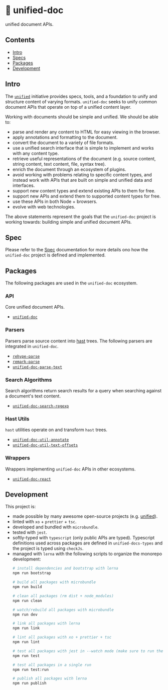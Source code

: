 # 📄 unified-doc
unified document APIs.

## Contents
- [Intro](#intro)
- [Specs](#specs)
- [Packages](#packages)
- [Development](#development)

## Intro
The [`unified`][unified] initiative provides specs, tools, and a foundation to unify and structure content of varying formats.  `unified-doc` seeks to unify common document APIs that operate on top of a unified content layer.

Working with documents should be simple and unified.  We should be able to:
- parse and render any content to HTML for easy viewing in the browser.
- apply annotations and formatting to the document.
- convert the document to a variety of file formats.
- use a unified search interface that is simple to implement and works with any content type.
- retrieve useful representations of the document (e.g. source content, string content, text content, file, syntax tree).
- enrich the document through an ecosystem of plugins.
- avoid working with problems relating to specific content types, and instead work with APIs that are built on simple and unified data and interfaces.
- support new content types and extend existing APIs to them for free.
- support new APIs and extend them to supported content types for free.
- use these APIs in both Node + browsers.
- evolve with web technologies.

The above statements represent the goals that the `unified-doc` project is working towards: building simple and unified document APIs.

## Spec
Please refer to the [Spec](./spec.md) documentation for more details ono how the `unified-doc` project is defined and implemented.

## Packages
The following packages are used in the `unified-doc` ecosystem.

### API
Core unified document APIs.
- [`unified-doc`][unified-doc]

### Parsers
Parsers parse source content into [hast][hast] trees.  The following parsers are integrated in `unified-doc`.
- [`rehype-parse`][rehype-parse]
- [`remark-parse`][remark-parse]
- [`unified-doc-parse-text`][unified-doc-parse-text]

### Search Algorithms
Search algorithms return search results for a query when searching against a document's text content.
- [`unified-doc-search-regexp`][unified-doc-search-regexp]

### Hast Utils
`hast` utilities operate on and transform `hast` trees.
- [`unified-doc-util-annotate`][unified-doc-util-annotate]
- [`unified-doc-util-text-offsets`][unified-doc-util-text-offsets]

### Wrappers
Wrappers implementing `unified-doc` APIs in other ecosystems.
- [`unified-doc-react`][unified-doc-react]

## Development
This project is:
- made possible by many awesome open-source projects (e.g. [unified][unified]).
- linted with `xo` + `prettier` + `tsc`.
- developed and bundled with `microbundle`.
- tested with `jest`.
- softly-typed with `typescript` (only public APIs are typed).  Typescript definitions used across packages are defined in `unified-docs-types` and the project is typed using `checkJs`.
- managed with `lerna` with the following scripts to organize the monorepo development:
  ```sh
  # install dependencies and bootstrap with lerna
  npm run bootstrap

  # build all packages with microbundle
  npm run build

  # clean all packages (rm dist + node_modules)
  npm run clean

  # watch/rebuild all packages with microbundle
  npm run dev

  # link all packages with lerna
  npm run link

  # lint all packages with xo + prettier + tsc
  npm run lint

  # test all packages with jest in --watch mode (make sure to run the 'dev' script)
  npm run test

  # test all packages in a single run
  npm run test:run

  # publish all packages with lerna
  npm run publish
  ```

<!-- Links -->
[hast]: https://github.com/syntax-tree/hast
[rehype]: https://github.com/rehypejs/rehype
[rehype-parse]: https://github.com/rehypejs/rehype/tree/master/packages/rehype-parse
[remark-parse]: https://github.com/remarkjs/remark/tree/master/packages/remark-parse
[unified]: https://github.com/unifiedjs
[unified-doc]: https://github.com/unified-doc/unified-doc/tree/master/packages/unified-doc
[unified-doc-parse-text]: https://github.com/unified-doc/unified-doc/tree/master/packages/unified-doc-parse-text
[unified-doc-react]: https://github.com/unified-doc/unified-doc-react
[unified-doc-search-regexp]: https://github.com/unified-doc/unified-doc/tree/master/packages/unified-doc-search-regexp
[unified-doc-util-annotate]: https://github.com/unified-doc/unified-doc/tree/master/packages/unified-doc-util-annotate
[unified-doc-util-text-offsets]: https://github.com/unified-doc/unified-doc/tree/master/packages/unified-doc-util-text-offsets

